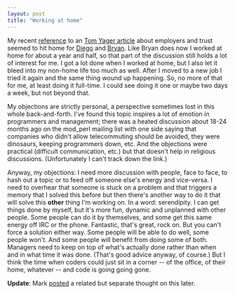 ```yaml
---
layout: post
title: "Working at home"
---
```




My recent <a href="/2003/01/27/work__home_is_a_doubleedged_sword.html">reference</a> to an <a href="http://www.infoworld.com/article/03/01/24/030127Estrat_1.html">Tom Yager article</a> about employers and trust seemed to hit home for <a href="http://www.dynamicobjects.com/~diego/weblogs/arf/archives/2003_01_30.html#000802">Diego</a> and <a href="http://www.codeintensity.com/2003/01/27.html#a221">Bryan</a>. Like Bryan does now I worked at home for about a year and half, so that part of the discussion still holds a lot of interest for me. I got a lot done when I worked at home, but I also let it bleed into my non-home life too much as well. After I moved to a new job I tried it again and the same thing wound up happening. So, no more of that for me, at least doing it full-time. I could see doing it one or maybe two days a week, but not beyond that.

<p>My objections are strictly personal, a perspective sometimes lost in this whole back-and-forth. I've found this topic inspires a lot of emotion in programmers and management; there was a heated discussion about 18-24 months ago on the mod_perl mailing list with one side saying that companies who didn't allow telecommuting should be avoided, they were dinosaurs, keeping programmers down, etc. And the objections were practical (difficult communication, etc.) but that doesn't help in religious discussions. (Unfortunately I can't track down the link.)</p>

<p>Anyway, my objections: I need more discussion with people, face to face, to hash out a topic or to feed off someone else's energy and vice-versa. I need to overhear that someone is stuck on a problem and that triggers a memory that I solved this before but then there's another way to do it that will solve this <b>other</b> thing I'm working on. In a word: serendipity. I can get things done by myself, but it's more fun, dynamic and unplanned with other people. Some people can do it by themselves, and some get this same energy off IRC or the phone. Fantastic, that's great, rock on. But you can't force a solution either way. Some people will be able to do well, some people won't. And some people will benefit from doing some of both. Managers need to keep on top of what's actually done rather than when and in what time it was done. (That's good advice anyway, of course.) But I think the time when coders could just sit in a corner -- of the office, of their home, whatever -- and code is going going gone.</p>

<p><b>Update</b>: Mark <a href="http://diveintomark.org/archives/2003/01/31/no_clock.html">posted</a>  a related but separate thought on this later.</p>


